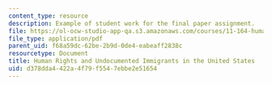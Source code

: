 ```yaml
---
content_type: resource
description: Example of student work for the final paper assignment.
file: https://ol-ocw-studio-app-qa.s3.amazonaws.com/courses/11-164-human-rights-at-home-and-abroad-fall-2015/d378dda4422a4f79f5547ebbe2e51654_MIT11_164F15_HumanRights.pdf
file_type: application/pdf
parent_uid: f68a59dc-62be-2b9d-0de4-eabeaff2838c
resourcetype: Document
title: Human Rights and Undocumented Immigrants in the United States
uid: d378dda4-422a-4f79-f554-7ebbe2e51654
---
```

